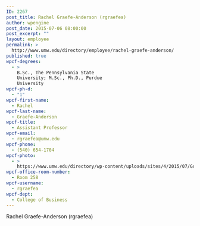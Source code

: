 ```yaml
---
ID: 2267
post_title: Rachel Graefe-Anderson (rgraefea)
author: wpengine
post_date: 2015-07-06 08:00:00
post_excerpt: ""
layout: employee
permalink: >
  http://www.umw.edu/directory/employee/rachel-graefe-anderson/
published: true
wpcf-degrees:
  - >
    B.Sc., The Pennsylvania State
    University; M.Sc., Ph.D., Purdue
    University
wpcf-ph-d:
  - "1"
wpcf-first-name:
  - Rachel
wpcf-last-name:
  - Graefe-Anderson
wpcf-title:
  - Assistant Professor
wpcf-email:
  - rgraefea@umw.edu
wpcf-phone:
  - (540) 654-1704
wpcf-photo:
  - >
    https://www.umw.edu/directory/wp-content/uploads/sites/4/2015/07/Graefe-Anderson_Rachel12.jpg
wpcf-office-room-number:
  - Room 258
wpcf-username:
  - rgraefea
wpcf-dept:
  - College of Business
---
```

Rachel Graefe-Anderson (rgraefea)